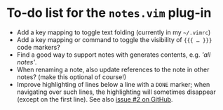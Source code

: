 # To-do list for the `notes.vim` plug-in

 * Add a key mapping to toggle text folding (currently in my `~/.vimrc`)
 * Add a key mapping or command to toggle the visibility of `{{{ … }}}` code markers?
 * Find a good way to support notes with generates contents, e.g. *'all notes'*.
 * When renaming a note, also update references to the note in other notes? (make this optional of course!)
 * Improve highlighting of lines below a line with a `DONE` marker; when navigating over such lines, the highlighting will sometimes disappear (except on the first line). See also [issue #2 on GitHub](https://github.com/xolox/vim-notes/issues#issue/2).

